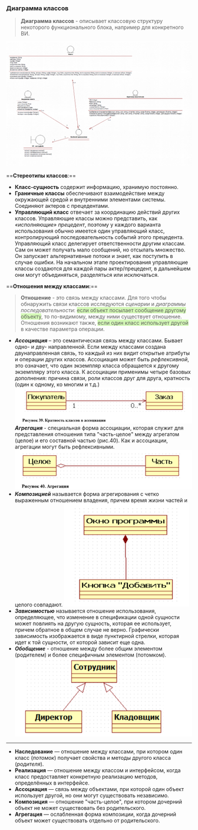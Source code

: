 ### Диаграмма классов
> **Диаграмма классов** - описывает классовую структуру некоторого функционального блока, например для конкретного ВИ.

![|600](heap/_files/инструментальные%20средства%20ис/Pasted%20image%2020240716181331.png)

==**Стереотипы классов**:== 
- **Класс-сущность** содержит информацию, хранимую постоянно.
- **Граничные классы** обеспечивают взаимодействие между окружающей средой и внутренними элементами системы. Соединяют актеров с прецедентами.
- **Управляющий класс** отвечает за координацию действий других классов. Управляющие классы можно представить, как *«исполняющие» прецедент*, поэтому у каждого варианта использования обычно имеется один управляющий класс, контролирующий последовательность событий этого прецедента. Управляющий класс делегирует ответственности другим классам. Сам он может получать мало сообщений, но отсылать множество. Он запускает альтернативные потоки и знает, как поступить в случае ошибки. На начальном этапе проектирования управляющие классы создаются для каждой пары актер/прецедент, в дальнейшем они могут объединяться, разделяться или исключаться.

==**Отношения между классами:**==
> **Отношение** - это связь между классами.
> Для того чтобы обнаружить связи классов исследуются *сценарии* и *диаграммы последовательности*: <span style="background:#d3f8b6">если объект посылает сообщение другому объекту</span>, то по-видимому, между ними существует отношение. Отношения возникают также, <span style="background:#d3f8b6">если один класс использует другой</span> в качестве параметра операции.
- **_Ассоциация_** – это семантическая связь между классами. Бывает одно- и дву- направленной. Если между классами создана двунаправленная связь, то каждый из них видит открытые атрибуты и операции других классов. Ассоциация может быть *рефлексивной*, это означает, что один экземпляр класса обращается к другому экземпляру этого класса. К ассоциации применимы четыре базовых дополнения: причина связи, роли классов друг для друга, кратность (один к одному, ко многим и т.д.)
	![|300](heap/_files/инструментальные%20средства%20ис/Pasted%20image%2020240716202218.png)
**_Агрегация_** - специальная форма ассоциации, которая служит для представления отношения типа "часть-целое" между агрегатом (целое) и его составной частью (рис.40). Как и ассоциации, агрегации могут быть рефлексивными.
	![|300](heap/_files/инструментальные%20средства%20ис/Pasted%20image%2020240716202246.png)
- **_Композицией_** называется форма агрегирования с четко выраженным отношением владения, причем время жизни частей и целого совпадают.
	![|300](heap/_files/инструментальные%20средства%20ис/Pasted%20image%2020240716202411.png)
- **_Зависимостью_** называется отношение использования, определяющее, что изменение в спецификации одной сущности может повлиять на другую сущность, которая ее использует, причем обратное в общем случае не верно. Графически зависимость изображается в виде пунктирной стрелки, которая идет к той сущности, от которой зависит еще одна.
- **_Обобщение_** - отношение между более общим элементом (родителем) и более специфичным элементом (потомком).
	![|300](heap/_files/инструментальные%20средства%20ис/Pasted%20image%2020240716202642.png)

---
- **Наследование** — отношение между классами, при котором один класс (_потомок_) получает свойства и методы другого класса (_родителя_).
- **Реализация** — отношение между классом и интерфейсом, когда класс предоставляет конкретную реализацию методов, определённых в интерфейсе.
- **Ассоциация** — связь между объектами, при которой один объект использует другой, но они могут существовать независимо.
- **Композиция** — отношение "часть-целое", при котором дочерний объект не может существовать без родительского.
- **Агрегация** — ослабленная форма композиции, когда дочерний объект может существовать отдельно от родительского.